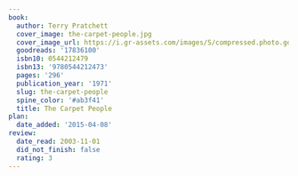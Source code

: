 ```yaml
---
book:
  author: Terry Pratchett
  cover_image: the-carpet-people.jpg
  cover_image_url: https://i.gr-assets.com/images/S/compressed.photo.goodreads.com/books/1374654928l/17836100._SX98_.jpg
  goodreads: '17836100'
  isbn10: 0544212479
  isbn13: '9780544212473'
  pages: '296'
  publication_year: '1971'
  slug: the-carpet-people
  spine_color: '#ab3f41'
  title: The Carpet People
plan:
  date_added: '2015-04-08'
review:
  date_read: 2003-11-01
  did_not_finish: false
  rating: 3
---
```

